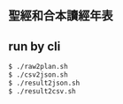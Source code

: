 ## 聖經和合本讀經年表 

## run by cli
```bash 
$ ./raw2plan.sh
$ ./csv2json.sh
$ ./result2json.sh
$ ./result2csv.sh
```
